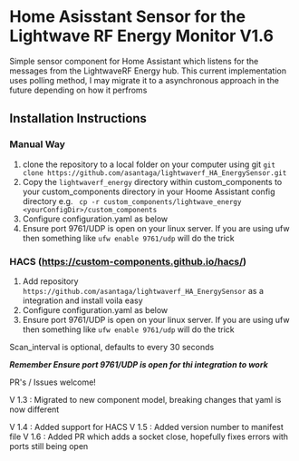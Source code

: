 # Home Asisstant Sensor for the Lightwave RF Energy Monitor V1.6

Simple sensor component for Home Assistant which listens for the messages from the LightwaveRF Energy hub. This current implementation uses polling method, I may migrate it to a asynchronous approach in the future depending on how it perfroms

## Installation Instructions


### Manual Way
1. clone the repository to a local folder on your computer using git
``` git clone https://github.com/asantaga/lightwaverf_HA_EnergySensor.git ```
2. Copy the ```lightwaverf_energy``` directory within custom_components to your custom_components directory in your Hoome Assistant config directory
e.g.
``` cp -r custom_components/lightwave_energy <yourConfigDir>/custom_components```
3. Configure configuration.yaml as below
4. Ensure port 9761/UDP is open on your linux server. If you are using ufw then something like 
```ufw enable 9761/udp``` will do the trick



### HACS (https://custom-components.github.io/hacs/)
1. Add repository ```https://github.com/asantaga/lightwaverf_HA_EnergySensor``` as a integration and install 
voila easy
2. Configure configuration.yaml as below
3. Ensure port 9761/UDP is open on your linux server. If you are using ufw then something like 
```ufw enable 9761/udp``` will do the trick



Scan_interval is optional, defaults to every 30 seconds

***Remember Ensure port 9761/UDP is open for thi integration to work***

PR's / Issues welcome!

V 1.3 :  Migrated to new component model, breaking changes that yaml is now different

V 1.4 : Added support for HACS
V 1.5 : Added version number to manifest file
V 1.6 : Added PR which adds a socket close, hopefully fixes errors with ports still being open
